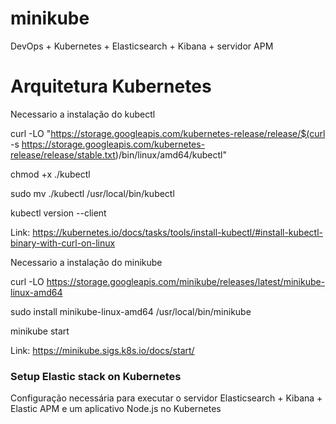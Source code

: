 # minikube
DevOps + Kubernetes + Elasticsearch + Kibana + servidor APM


# Arquitetura Kubernetes 

Necessario a instalação do kubectl 

curl -LO "https://storage.googleapis.com/kubernetes-release/release/$(curl -s https://storage.googleapis.com/kubernetes-release/release/stable.txt)/bin/linux/amd64/kubectl"

chmod +x ./kubectl

sudo mv ./kubectl /usr/local/bin/kubectl

kubectl version --client

Link: https://kubernetes.io/docs/tasks/tools/install-kubectl/#install-kubectl-binary-with-curl-on-linux


Necessario a instalação do minikube

curl -LO https://storage.googleapis.com/minikube/releases/latest/minikube-linux-amd64

 sudo install minikube-linux-amd64 /usr/local/bin/minikube
 
 minikube start
 
 Link: https://minikube.sigs.k8s.io/docs/start/

### Setup Elastic stack on Kubernetes

Configuração necessária para executar o servidor Elasticsearch + Kibana + Elastic APM e um aplicativo Node.js no Kubernetes
